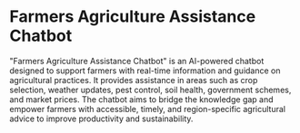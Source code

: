 # Farmers Agriculture Assistance Chatbot
"Farmers Agriculture Assistance Chatbot" is an AI-powered chatbot designed to support farmers with real-time information and guidance on agricultural practices. It provides assistance in areas such as crop selection, weather updates, pest control, soil health, government schemes, and market prices. The chatbot aims to bridge the knowledge gap and empower farmers with accessible, timely, and region-specific agricultural advice to improve productivity and sustainability.



 
